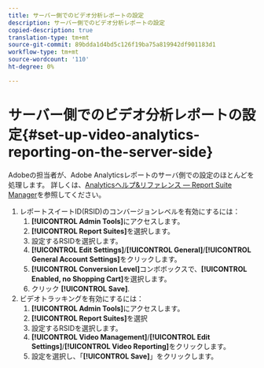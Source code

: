 ```yaml
---
title: サーバー側でのビデオ分析レポートの設定
description: サーバー側でのビデオ分析レポートの設定
copied-description: true
translation-type: tm+mt
source-git-commit: 89bdda1d4bd5c126f19ba75a819942df901183d1
workflow-type: tm+mt
source-wordcount: '110'
ht-degree: 0%

---
```



# サーバー側でのビデオ分析レポートの設定{#set-up-video-analytics-reporting-on-the-server-side}

Adobeの担当者が、Adobe Analyticsレポートのサーバ側での設定のほとんどを処理します。 詳しくは、[Analyticsヘルプ&amp;リファレンス — Report Suite Manager](https://microsite.omniture.com/t2/help/en_US/reference/#Report_Suite_Manager)を参照してください。
1. レポートスイートID(RSID)のコンバージョンレベルを有効にするには：
   1. **[!UICONTROL Admin Tools]**&#x200B;にアクセスします。
   1. **[!UICONTROL Report Suites]**&#x200B;を選択します。
   1. 設定するRSIDを選択します。
   1. **[!UICONTROL Edit Settings]**/**[!UICONTROL General]**/**[!UICONTROL General Account Settings]**&#x200B;をクリックします。
   1. **[!UICONTROL Conversion Level]**&#x200B;コンボボックスで、**[!UICONTROL Enabled, no Shopping Cart]**&#x200B;を選択します。
   1. クリック **[!UICONTROL Save]**.
1. ビデオトラッキングを有効にするには：
   1. **[!UICONTROL Admin Tools]**&#x200B;にアクセスします。
   1. **[!UICONTROL Report Suites]**&#x200B;を選択
   1. 設定するRSIDを選択します。
   1. **[!UICONTROL Video Management]**/**[!UICONTROL Edit Settings]**/**[!UICONTROL Video Reporting]**&#x200B;をクリックします。
   1. 設定を選択し、「**[!UICONTROL Save]**」をクリックします。